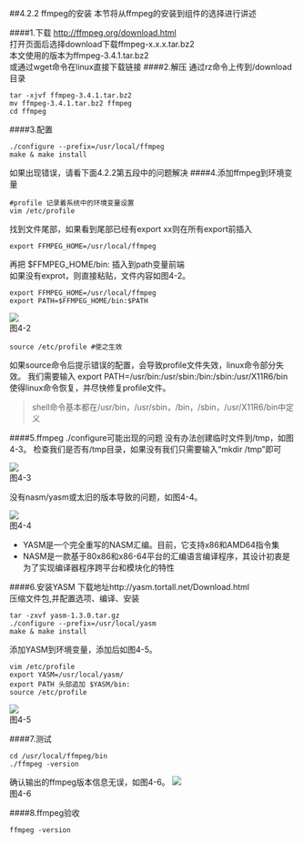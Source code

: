 ##4.2.2 ffmpeg的安装
本节将从ffmpeg的安装到组件的选择进行讲述

####1.下载
http://ffmpeg.org/download.html  
打开页面后选择download下载ffmpeg-x.x.x.tar.bz2  
本文使用的版本为ffmpeg-3.4.1.tar.bz2  
或通过wget命令在linux直接下载链接
####2.解压
通过rz命令上传到/download目录
```
tar -xjvf ffmpeg-3.4.1.tar.bz2
mv ffmpeg-3.4.1.tar.bz2 ffmpeg
cd ffmpeg
```
####3.配置
```
./configure --prefix=/usr/local/ffmpeg 
make & make install
``` 
如果出现错误，请看下面4.2.2第五段中的问题解决
####4.添加ffmpeg到环境变量
```
#profile 记录着系统中的环境变量设置
vim /etc/profile
```
找到文件尾部，如果看到尾部已经有export xx则在所有export前插入
```
export FFMPEG_HOME=/usr/local/ffmpeg
```
再把 $FFMPEG_HOME/bin: 插入到path变量前端  
如果没有exprot，则直接粘贴，文件内容如图4-2。    
```
export FFMPEG_HOME=/usr/local/ffmpeg
export PATH=$FFMPEG_HOME/bin:$PATH  
```  

![](/assets/微信截图_20180123170138.png)  
图4-2

```
source /etc/profile #使之生效
```  

如果source命令后提示错误的配置，会导致profile文件失效，linux命令部分失效。
我们需要输入 export PATH=/usr/bin:/usr/sbin:/bin:/sbin:/usr/X11R6/bin 
使得linux命令恢复，并尽快修复profile文件。
>shell命令基本都在/usr/bin，/usr/sbin，/bin，/sbin，/usr/X11R6/bin中定义


####5.ffmpeg ./configure可能出现的问题 
没有办法创建临时文件到/tmp，如图4-3。
检查我们是否有/tmp目录，如果没有我们只需要输入“mkdir /tmp”即可  

![](/assets/微信截图_20180123160920.png)  
图4-3  
 
没有nasm/yasm或太旧的版本导致的问题，如图4-4。

![](/assets/微信截图_20180123161221.png)  
图4-4

- YASM是一个完全重写的NASM汇编。目前，它支持x86和AMD64指令集
- NASM是一款基于80x86和x86-64平台的汇编语言编译程序，其设计初衷是为了实现编译器程序跨平台和模块化的特性

####6.安装YASM
下载地址http://yasm.tortall.net/Download.html  
压缩文件包,并配置选项、编译、安装
```
tar -zxvf yasm-1.3.0.tar.gz 
./configure --prefix=/usr/local/yasm 
make & make install
```
添加YASM到环境变量，添加后如图4-5。

```
vim /etc/profile  
export YASM=/usr/local/yasm/ 
export PATH 头部追加 $YASM/bin:
source /etc/profile
```  

![](/assets/微信截图_20180124105343.png)  
图4-5

####7.测试
```
cd /usr/local/ffmpeg/bin
./ffmpeg -version
```
确认输出的ffmpeg版本信息无误，如图4-6。
![](/assets/微信截图_20180123164736.png)  
图4-6



####8.ffmpeg验收
```
ffmpeg -version
```